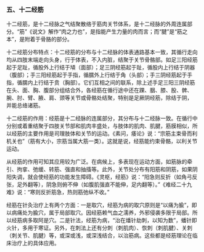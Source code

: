 ### 五、十二经筋

十二经筋，是十二经脉之气结聚散络于筋肉关节体系，是十二经脉的外周连属部分。“筋”《说文》解作“肉之力也”，是指能产生力量的肉而言；而“腱”是“筋之本”，是附着于骨胳的部分。

十二经筋分布特点：十二经筋的分布与十二经脉的体表通路基本一致，其循行走向均从四肢末端走向头身，行于体表，不入内脏，结聚于关节骨骼部。如足三阳经筋起于足趾，循股外上行结于頄（面部）；足三阴经筋起于趾，循股内上行结于阴器（腹部）；手三阳经筋起于手指，循臑外上行结于角（头部）；手三阴经筋起于手指，循臑内上行结于贲（胸部）。它们互相之间的联系，除上述手足三阳三阴经筋在头、面、胸、腹部分组结合外，各经筋在循行途中还在踝、胭、膝、股、髀、腕、肘、臂、腋、肩、颈等关节或骨骼处结聚，特别是足厥阴经筋，除结于阴，
并能总络诸筋。

十二经筋的作用：经筋是十二经脉的连属部分，其分布与十二经脉一致。在循行中分别或着重结聚于四肢关节部和肌肉丰盛处，与肢体的肌肉、肌腱，筋膜相似，所以经筋的主要作用是司理肢体和关节的运动。《素问，痿论》说：“宗筋主束骨而利机关也”（筋有大小，宗筋当属大筋一类）。这就是说，经筋能约束骨骼，以利关节运动。

从经筋的作用可知其应用较为广泛。在病候上，多表现在运动方面，如筋脉的牵引、拘挛、弛缓、转筋、强直和抽搐等。此外，关节处分布有阳筋和阴筋，如果阴阳失调，就会使经筋的功能发生障碍。《灵枢，经筋》说：“阳急则反折（如角弓反张，足外翻等），阴急则俯不伸（如腹肌强直不能伸，足内翻等）。”《难经二十九难》说：“寒则反折筋急，热则筋弛纵不收。” 

经筋在针灸治疗上有两个方面：一是取穴，经筋为病的取穴原则是“以痛为腧”，即以病痛处为腧穴，属于局部取穴。因经筋赖气血之濡养，外邪侵袭多限于局部。所以经筋病多取阿是穴。二是针法，经筋为病，“治在燔针劫刺，以知为数”，蟠针即火针，多用于寒证。另外，在刺法上还有分刺（刺肌肉）、恢刺（刺肌腱）、关刺（刺关节、肌腱）等，或深或浅，或深浅结合，以治筋病。这些都是经筋理论在临床治疗上的具体应用。
